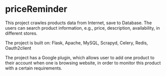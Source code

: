 # priceReminder
This project crawles products data from Internet, save to Database. The users can search product information, e.g., price, description, availability, in different stores.

The project is built on: Flask, Apache, MySQL, Scrapyd, Celery, Redis, Oauth2client

The project has a Google plugin, which allows user to add one product to their account when one is browsing website, in order to monitor this product with a certain requirements.
